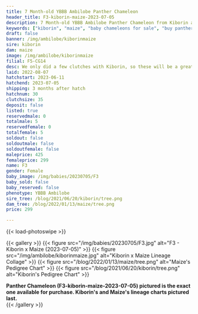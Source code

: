 ```yaml
---
title: 7 Month-old YBBB Ambilobe Panther Chameleon
header_title: F3-kiborin-maize-2023-07-05
description: 7 Month-old YBBB Ambilobe Panther Chameleon from Kiborin and Maize. We only did a few clutches with Kiborin, so these will be a great ybbb option from a limited gene pool We've included sire and dam dendrograms if available, but you can view our Kiborin or Maize breeder pages for more information.
keywords: ["kiborin", "maize", "baby chameleons for sale", "buy panther chameleon", "panther for sale", "panther chameleon price", "ambilobe panther chameleon"]
draft: false
banner: /img/ambilobe/kiborinmaize
sire: kiborin
dam: maize
image: /img/ambilobe/kiborinmaize
filial: F5-CG14
desc: We only did a few clutches with Kiborin, so these will be a great ybbb option from a limited gene pool
laid: 2022-08-07
hatchstart: 2023-06-11
hatchend: 2023-07-05
shipping: 3 months after hatch
hatchnum: 30
clutchsize: 35
deposit: false
listed: true
reservedmale: 0
totalmale: 5
reservedfemale: 0
totalfemale: 5
soldout: false
soldoutmale: false
soldoutfemale: false
maleprice: 425
femaleprice: 299
name: F3
gender: Female
baby_image: /img/babies/20230705/F3
baby_sold: false
baby_reserved: false
phenotype: YBBB Ambilobe
sire_tree: /blog/2021/06/20/kiborin/tree.png
dam_tree: /blog/2022/01/13/maize/tree.png
price: 299

---
```


{{< load-photoswipe >}}

{{< gallery >}}
  {{< figure src="/img/babies/20230705/F3.jpg" alt="F3 - Kiborin x Maize (2023-07-05)" >}}
  {{< figure src="/img/ambilobe/kiborinmaize.jpg" alt="Kiborin x Maize Lineage Collage" >}}
  {{< figure src="/blog/2022/01/13/maize/tree.png" alt="Maize's Pedigree Chart" >}}
  {{< figure src="/blog/2021/06/20/kiborin/tree.png" alt="Kiborin's Pedigree Chart" >}}
  <figcaption><strong>Panther Chameleon (F3-kiborin-maize-2023-07-05) pictured is the exact one available for purchase. Kiborin's  and Maize's lineage charts pictured last.</strong></figcaption>
{{< /gallery >}}
